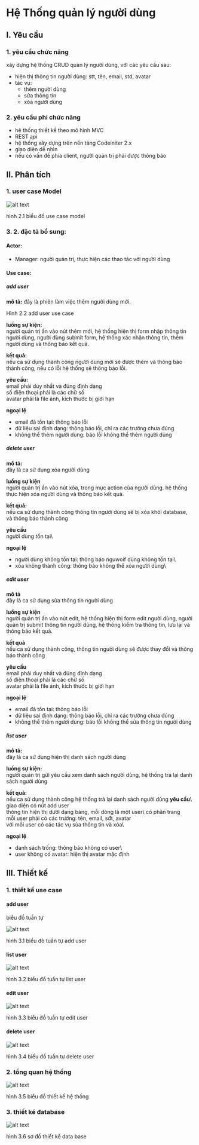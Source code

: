 # Hệ Thống quản lý người dùng

## I. Yêu cầu

### 1. yêu cầu chức năng
xây dựng hệ thống CRUD quản lý người dùng, với các yêu cầu sau:
- hiện thị thông tin người dùng: stt, tên, email, std, avatar
- tác vụ:
	+ thêm người dùng
	+ sửa thông tin
	+ xóa người dùng
### 2. yêu cầu phi  chức năng
- hệ thống thiết kế theo mô hình MVC
- REST api
- hệ thống xây dựng trên nền tảng Codeiniter 2.x
- giao diện dễ nhìn
- nếu có vấn đề phía client, người quản trị phải được thông báo

## II. Phân tích
### 1. user case Model

![alt text][usecase]

[usecase]: https://github.com/minhlucvan/enkulu-task/blob/master/docs/use_case.png?raw=true "use case model"
hình 2.1 biểu đồ use case model

### 3. 2. đặc tả bổ sung:
#### Actor:
+ Manager: người quản trị, thực hiện các thao tác với người dùng

#### Use case:

##### add user
**mô tả:**
đây là phiên làm việc thêm người dùng mới.

Hình 2.2 add user use case

**luồng sự kiện:**\
người quản trị ấn vào nút thêm mới, hệ thống hiện thị form nhập thông tin người dùng, người đùng submit form, hệ thống xác nhận thông tin, thêm người dùng và thông báo kết quả.

**kết quả:**\
nếu ca sử dụng thành công người dung  mới sẽ được thêm và thông báo thành công, nếu có lỗi hệ thống sẽ  thông báo lỗi.

**yêu cầu:**\
email phải duy nhất và đúng định dạng\
số điện thoại phải là các chữ số\
avatar phải là file ảnh, kích thước bị giới hạn

**ngoại lệ**
- email đã tồn tại: thông báo lỗi
- dữ liệu sai định dạng: thông báo lỗi, chỉ ra các trường chưa đúng
- không thể thêm người dùng: báo lỗi không thể thêm người dùng

##### delete user 
**mô tả:**\
đây là ca sử dụng xóa người dùng

**luồng sự kiện**\
người quản trị ấn vào nút xóa, trong mục action của người dùng. hệ thống thực hiện xóa người dùng và thông báo kết quả.

**kết quả:**\
nếu ca sử dụng thành công thông tin người dùng sẽ bị xóa khỏi database, và thông báo thành công

**yêu cầu**\
người dùng tồn tại\

**ngoại lệ**
- người dùng không tồn tại: thông báo nguwoif dùng không tồn tại\
- xóa không thành công: thông báo không thể xóa người dùng\

##### edit user 

**mô tả**\
đây là ca sử dụng sửa thông tin người dùng

**luồng sự kiện**\
người quản trị ấn vào nút edit, hệ thống hiện thị form edit người dùng, người quản trị submit thông tin người dùng, hệ thống kiểm tra thông tin, lưu lại và thông báo kết quả.

**kết quả**\
nếu ca sử dụng thành công, thông tin người dùng sẽ được thay đổi và thông báo thành công

**yêu cầu**\
email phải duy nhất và đúng định dạng\
số điện thoại phải là các chữ số\
avatar phải là file ảnh, kích thước bị giới hạn

**ngoại lệ**
- email đã tồn tại: thông báo lỗi
- dữ liệu sai định dạng: thông báo lỗi, chỉ ra các trường chưa đúng
- không thể thêm người dùng: báo lỗi không thể sửa thông tin người dùng

##### list user

**mô tả:**\
đây là ca sử dụng hiện thị danh sách người dùng

**luồng sự kiện:**\
người quản trị gửi yêu cầu xem danh sách người dùng, hệ thống trả lại danh sách người dùng

**kết quả:**\
nếu ca sử dụng thành công hệ thống trả lại danh sách người dùng
**yêu cầu**\  
giao diện có nút add user\
thông tin hiện thị dưới dạng bảng, mỗi dòng là một user\ 
có phân trang\
mỗi user phải có các trường: tên, email, sđt, avatar\
với mỗi user có các tác vụ sủa thông tin và xóa\

**ngoại lệ**
- danh sách trống: thông báo không có user\
- user không có avatar: hiện thị avatar mặc định

## III. Thiết kế

### 1. thiết kế use case

#### add user
biểu đồ tuần tự 

![alt text][adduser]

[adduser]: https://github.com/minhlucvan/enkulu-task/blob/master/docs/add_user_sequence.png?raw=true "add user"

hình 3.1 biểu đò tuần tự add user

#### list user


![alt text][listuser]

[listuser]: https://github.com/minhlucvan/enkulu-task/blob/master/docs/list_user_sequence.png?raw=true "list user"
hình 3.2 biểu đồ tuần tự list user

#### edit user 

![alt text][edituser]

[edituser]: https://github.com/minhlucvan/enkulu-task/blob/master/docs/edit_user_sequence.png?raw=true "list user"

hình 3.3 biểu đồ tuần tự edit user 

#### delete user 

![alt text][deleteuser]

[deleteuser]: https://github.com/minhlucvan/enkulu-task/blob/master/docs/delete_user_sequence.png?raw=true "list user"
hình 3.4 biểu đồ tuần tự delete user 

### 2. tổng quan hệ thống

![alt text][system]

[system]: https://github.com/minhlucvan/enkulu-task/blob/master/docs/system_overview.png?raw=true "list user"
hình 3.5 biểu đồ thiết kế hệ thống

### 3. thiết ké đatabase

![alt text][data]

[data]: https://github.com/minhlucvan/enkulu-task/blob/master/docs/database.png?raw=true "list user"
hình 3.6 sơ đồ thiết kế data base 